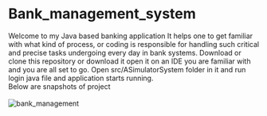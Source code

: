 # Bank_management_system
Welcome to my Java based banking application It helps one to get familiar with what kind of process, or coding is responsible for handling such critical and precise tasks 
undergoing every day in bank systems. 
Download or clone this repository or download it open it on an IDE you are familiar with and you are all set to go.
Open src/ASimulatorSystem folder in it and run login java file and application starts running.
<br> Below are snapshots of project<br><br>
![bank_management](https://user-images.githubusercontent.com/60167065/169597358-87746652-c63f-4e39-86a0-4189e66fa0ec.jpg)
